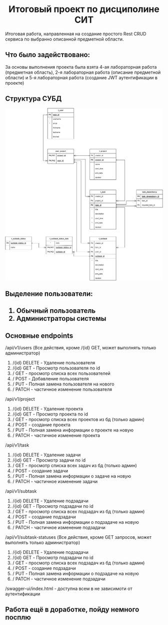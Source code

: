 <h1 align = "center">Итоговый проект по дисциполине СИТ</h1>
<p>Итоговая работа, направленная на создание простого Rest CRUD сервиса по выбранно описанной предметной области.</p>
<h2>Что было задействовано:</h2>
<p>За основы выполнения проекта была взята 4-ая лабораторная работа (предметная область), 2-я лабораторная работа (описание предметной области) и 5-я лабораторная работа (создание JWT аутентификации в проекте)</p>
<h2>Структура СУБД</h2>
<img src="./images/database.png" align="center">
<h2>Выделение пользователи:<h2>
<p>
    <ol>
        <li>Обычный пользователь</li>
        <li>Администраторы системы</li>
    </ol>
</p>
<h2>Основные endpoints</h2>
<p>/api/v1/users (Все действия, кроме /{id} GET, может выполнять только администратор)</p>
<ol>
    <li>/{id} DELETE - Удаление пользователя</li>
    <li>/{id} GET - Просмотр пользователя по id</li>
    <li>/ GET - просмотр списка всех пользователей</li>
    <li>/ POST - Добавление пользователя</li>
    <li>/ PUT - Полная замена пользователя на нового</li>
    <li>/ PATCH - частичное изменение пользователя</li>
</ol>
<p>/api/v1/project</p>
<ol>
    <li>/{id} DELETE - Удаление проекта</li>
    <li>/{id} GET - Просмотр проекта по id</li>
    <li>/ GET - просмотр списка всех проектов из бд (только админ)</li>
    <li>/ POST - создание проекта</li>
    <li>/ PUT - Полная замена информации о проекте на новую</li>
    <li>/ PATCH - частичное изменение проекта</li>
</ol>
<p>/api/v1/task</p>
<ol>
    <li>/{id} DELETE - Удаление задачи</li>
    <li>/{id} GET - Просмотр задачи по id</li>
    <li>/ GET - просмотр списка всех задач из бд (только админ)</li>
    <li>/ POST - создание задачи</li>
    <li>/ PUT - Полная замена информации о задаче на новую</li>
    <li>/ PATCH - частичное изменение задачи</li>
</ol>
<p>/api/v1/subtask</p>
<ol>
    <li>/{id} DELETE - Удаление подзадачи</li>
    <li>/{id} GET - Просмотр подзадачи по id</li>
    <li>/ GET - просмотр списка всех подзадач из бд (только админ)</li>
    <li>/ POST - создание подзадачи</li>
    <li>/ PUT - Полная замена информации о подзадаче на новую</li>
    <li>/ PATCH - частичное изменение подзадачи</li>
</ol>
<p>/api/v1/subtask-statuses (Все действия, кроме GET запросов, может выполнять только администратор)</p>
<ol>
    <li>/{id} DELETE - Удаление подзадачи</li>
    <li>/{id} GET - Просмотр подзадачи по id</li>
    <li>/ GET - просмотр списка всех подзадач из бд (только админ)</li>
    <li>/ POST - создание подзадачи</li>
    <li>/ PUT - Полная замена информации о подзадаче на новую</li>
    <li>/ PATCH - частичное изменение подзадачи</li>
</ol>
<p>/swagger-ui/index.html - доступна всем в не зависимоти от аутентификации</p>

<h2>Работа ещё в доработке, пойду немного посплю</h2>